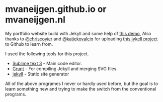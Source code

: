 mvaneijgen.github.io or mvaneijgen.nl
====================

My portfolio website build with Jekyll and some help of [this demo](http://tympanus.net/codrops/2013/12/18/perspective-page-view-navigation/), Also thanks to [@chriscoyier](https://twitter.com/chriscoyier) and [@katiekovalcin](https://twitter.com/katiekovalcin) for uploading [this jykell project](https://github.com/katiekovalcin/kovalcin) to Github to learn from. 

I used the following tools for this project.

* [Sublime text 3](sublimetext.com/3) - Main code editor.
* [Grunt](gruntjs.com) - For compiling Jekyll and merging SVG files.
* [jekyll](http://jekyllrb.com/) - Static site generator 

All of the above programes I never or hardly used before, but the goal is to learn something new and trying to make the switch from the conventional programs.